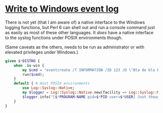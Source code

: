 [1]: https://rosettacode.org/wiki/Write_to_Windows_event_log

# [Write to Windows event log][1]

There is not yet (that I am aware of) a native interface to the Windows logging functions, but Perl 6 can shell out and run a console command just as easily as most of these other languages. It *does* have a native interface to the syslog functions under POSIX environments though.



(Same caveats as the others, needs to be run as administrator or with elevated privileges under Windows.)

```raku
given $*DISTRO {
    when .is-win {
        my $cmd = "eventcreate /T INFORMATION /ID 123 /D \"Bla de bla bla bla\"";
        run($cmd);
    }
    default { # most POSIX environments
        use Log::Syslog::Native;
        my $logger = Log::Syslog::Native.new(facility => Log::Syslog::Native::User);
        $logger.info("[$*PROGRAM-NAME pid=$*PID user=$*USER] Just thought you might like to know.");
    }
}
```
